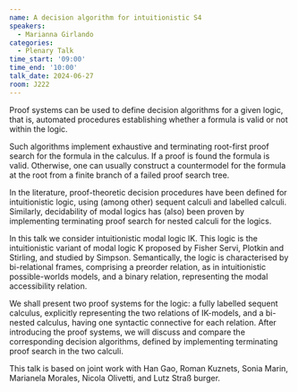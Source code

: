 ```yaml
---
name: A decision algorithm for intuitionistic S4
speakers:
  - Marianna Girlando
categories:
  - Plenary Talk
time_start: '09:00'
time_end: '10:00'
talk_date: 2024-06-27
room: J222
---
```


  Proof systems can be used to define decision algorithms for a given logic, that is, automated procedures establishing whether a formula is valid or not within the logic. 

  Such algorithms implement exhaustive and terminating root-first proof search for the formula in the calculus. If a proof is found the formula  is valid. Otherwise, one can usually construct a countermodel for the formula at the root from a finite branch of a failed proof search tree.  

  In the literature, proof-theoretic decision procedures have been defined for intuitionistic logic, using (among other) sequent calculi and labelled calculi. Similarly, decidability of modal logics has (also) been proven by implementing terminating proof search for nested calculi for the logics. 

  In this talk we consider intuitionistic modal logic IK. This logic is the intuitionistic variant of modal logic K proposed by Fisher Servi, Plotkin and Stirling, and studied by Simpson. Semantically, the logic is characterised by bi-relational frames, comprising a preorder relation, as in intuitionistic possible-worlds models, 
	and a binary relation, representing the modal accessibility relation. 
	
  We shall present two proof systems for the logic: a fully labelled sequent calculus, explicitly representing the two relations of IK-models, and a bi-nested calculus, having one syntactic connective for each relation. 
  After introducing the proof systems, we will discuss and compare the corresponding decision algorithms, defined by implementing terminating proof search in the two calculi.  
	
  This talk is based on joint work with 
  Han Gao, 
  Roman Kuznets, 
  Sonia Marin, 
  Marianela Morales, 
  Nicola Olivetti, 
  and
  Lutz Straß burger. 


